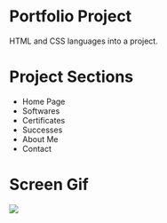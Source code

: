 <h1>Portfolio Project</h1>
<p>HTML and CSS languages ​​into a project.</p>

<h1>Project Sections</h1>

<ul>
  <li>Home Page</li>
  <li>Softwares</li>
  <li>Certificates</li>
  <li>Successes</li>
  <li>About Me</li>
  <li>Contact</li>
</ul>

<h1>Screen Gif</h1>

<img src="./img/PortfolioProjectScreenGif.gif"/>
